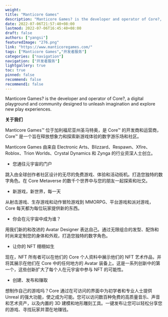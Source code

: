 ```yaml
---
weight: 
title: "Manticore Games"
description: "Manticore Games? is the developer and operator of Core?, a digital playground and community designed to unleash imagination and explore new play experiences."
date: 2022-07-06T21:57:40+08:00
lastmod: 2022-07-06T16:45:40+08:00
draft: false
authors: ["yangsi"]
featuredImage: "276.png"
link: "https://www.manticoregames.com/"
tags: ["Manticore Games","开发者服务"]
categories: ["navigation"]
navigation: ["开发者服务"]
lightgallery: true
toc: true
pinned: false
recommend: false
recommend1: false
---
```


Manticore Games? is the developer and operator of Core?, a digital playground and community designed to unleash imagination and explore new play experiences.

**关于我们**

Manticore Games™ 位于加利福尼亚州圣马特奥，是 Core™ 的开发商和运营商，Core™ 是一个旨在释放想象力和探索新游戏体验的数字游乐场和社区。

Manticore Games 由来自 Electronic Arts、Blizzard、Respawn、Xfire、Roblox、Trion Worlds、Crystal Dynamics 和 Zynga 的行业资深人士创立。

- 您通往元宇宙的门户

跳入由全球创作者社区设计的无尽的免费游戏、体验和活动街机。打造您独特的数字角色。在 Core Metaverse 的数千个世界中与您的朋友一起探索和社交。

- 新游戏，新世界，每一天

从射击游戏、生存游戏和动作冒险游戏到 MMORPG、平台游戏和派对游戏，Core 每天都为每位玩家提供新的东西。

- 你会在元宇宙中成为谁？

用我们新的和改进的 Avatar Designer 表达自己。通过无限组合的发型、配饰和时尚来定制您的身体和外观，打造您独特的数字角色。

- 让你的 NFT 栩栩如生

现在，NFT 所有者可以在他们的 Core 个人资料中展示他们的 NFT 艺术作品，并将其展示在他们在 Core 中的任何地方的 Avatar 装备上。这是一系列创新中的第一个，这些创新扩大了每个人在元宇宙中参与 NFT 的可能性。

- 创建、发布和赚取

想制作自己的游戏吗？Core 通过在可访问的界面中为初学者和专业人士提供 Unreal 的强大功能，使之成为可能。您可以访问数百种免费的高质量音乐、声音和艺术资产，以及内置的 3D 建模和地形雕刻工具。一键发布让您可以轻松分享您的游戏、寻找玩家并潜在地赚钱。